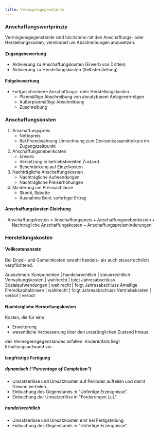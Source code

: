 ```yaml
---
title: Vermögensgegenstände
---
```

### Anschaffungswertprinzip
Vermögensgegenstände sind höchstens mit den Anschaffungs- oder Herstellungskosten, vermindert um Abschreibungen anzusetzen.

#### Zugangsbewertung
- Aktivierung zu Anschaffungskosten (Erwerb von Dritten)
- Aktivierung zu Herstellungskosten (Selbsterstellung)

#### Folgebewertung
- Fortgeschriebene Anschaffungs- oder Herstellungskosten
  - Planmäßige Abschreibung von abnutzbarem Anlagevermögen
  - Außerplanmäßige Abschreibung
  - Zuschreibung

### Anschaffungskosten
1. Anschaffungspreis
    - Nettopreis
    - Bei Fremdwährung Umrechnung zum Devisenkassamittelkurs im Zugangszeitpunkt
2. Anschaffungsnebenkosten
    - Erwerb
    - Versetzung in betriebsbereiten Zustand
    - Beschränkung auf Einzelkosten
3. Nachträgliche Anschaffungskosten
    - Nachträgliche Aufwendungen
    - Nachträgliche Preiserhöhungen
4. Minderung um Preisnachlässe
    - Skonti, Rabatte
    - Ausnahme Boni: sofortiger Ertrag
    
#### Anschaffungskosten Gleichung
$$
\text{Anschaffungskosten} = \text{Anschaffungspreis} + \text{Anschaffungsnebenkosten} + \text{Nachträgliche Anschaffungskosten} - \text{Anschaffungspreisminderungen}
$$

### Herstellungskosten
#### Vollkostenansatz
Bei Einzel- und Gemeinkosten sowohl handels- als auch steuerrechtlich verpflichtend.

Ausnahmen:
Komponenten | handelsrechtlich | steuerrechtlich
Verwaltungskosten | wahlrecht | folgt Jahresabschluss
Sozialaufwendungen | wahlrecht | folgt Jahresabschluss
Anteilige Fremdkapitalzinsen | wahlrecht | folgt Jahresabschluss
Vertriebskosten | verbot | verbot

#### Nachträgliche Herstellungskosten
Kosten, die für eine

- Erweiterung
- wesentliche Verbesserung über den ursprünglichen Zustand hinaus

des Vermögensgegenstandes anfallen.
Anderenfalls liegt Erhaltungsaufwand vor.

#### langfristige Fertigung
##### dynamisch ("Percentage of Completion")
- Umsatzerlöse und Umsatzkosten auf Perioden aufteilen und damit Gewinn verteilen.
- Einbuchung des Gegenstands in "Unfertige Erzeugnisse".
- Einbuchung der Umsatzerlöse in "Forderungen LuL".

##### handelsrechtlich
- Umsatzerlöse und Umsatzkosten erst bei Fertigstellung.
- Einbuchung des Gegenstands in "Unfertige Erzeugnisse".
